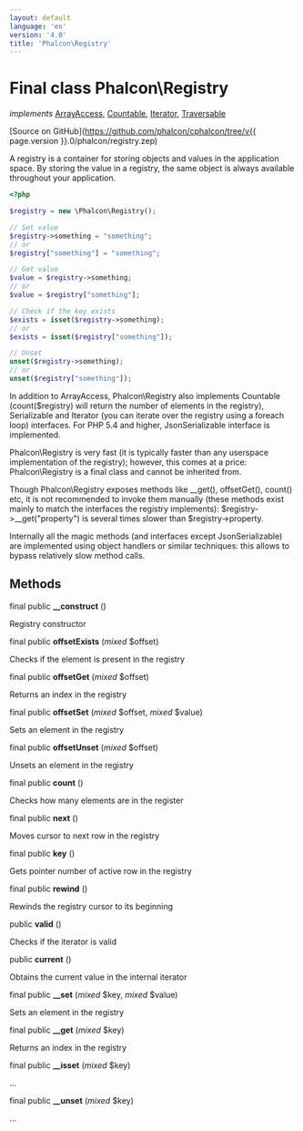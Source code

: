 ```yaml
---
layout: default
language: 'en'
version: '4.0'
title: 'Phalcon\Registry'
---
```

# Final class **Phalcon\Registry**

*implements* [ArrayAccess](https://php.net/manual/en/class.arrayaccess.php), [Countable](https://php.net/manual/en/class.countable.php), [Iterator](https://php.net/manual/en/class.iterator.php), [Traversable](https://php.net/manual/en/class.traversable.php)

[Source on GitHub](https://github.com/phalcon/cphalcon/tree/v{{ page.version }}.0/phalcon/registry.zep)

A registry is a container for storing objects and values in the application space.
By storing the value in a registry, the same object is always available throughout
your application.

```php
<?php

$registry = new \Phalcon\Registry();

// Set value
$registry->something = "something";
// or
$registry["something"] = "something";

// Get value
$value = $registry->something;
// or
$value = $registry["something"];

// Check if the key exists
$exists = isset($registry->something);
// or
$exists = isset($registry["something"]);

// Unset
unset($registry->something);
// or
unset($registry["something"]);

```

In addition to ArrayAccess, Phalcon\Registry also implements Countable
(count($registry) will return the number of elements in the registry),
Serializable and Iterator (you can iterate over the registry
using a foreach loop) interfaces. For PHP 5.4 and higher, JsonSerializable
interface is implemented.

Phalcon\Registry is very fast (it is typically faster than any userspace
implementation of the registry); however, this comes at a price:
Phalcon\Registry is a final class and cannot be inherited from.

Though Phalcon\Registry exposes methods like __get(), offsetGet(), count() etc,
it is not recommended to invoke them manually (these methods exist mainly to
match the interfaces the registry implements): $registry->__get("property")
is several times slower than $registry->property.

Internally all the magic methods (and interfaces except JsonSerializable)
are implemented using object handlers or similar techniques: this allows
to bypass relatively slow method calls.


## Methods
final public  **__construct** ()

Registry constructor



final public  **offsetExists** (*mixed* $offset)

Checks if the element is present in the registry



final public  **offsetGet** (*mixed* $offset)

Returns an index in the registry



final public  **offsetSet** (*mixed* $offset, *mixed* $value)

Sets an element in the registry



final public  **offsetUnset** (*mixed* $offset)

Unsets an element in the registry



final public  **count** ()

Checks how many elements are in the register



final public  **next** ()

Moves cursor to next row in the registry



final public  **key** ()

Gets pointer number of active row in the registry



final public  **rewind** ()

Rewinds the registry cursor to its beginning



public  **valid** ()

Checks if the iterator is valid



public  **current** ()

Obtains the current value in the internal iterator



final public  **__set** (*mixed* $key, *mixed* $value)

Sets an element in the registry



final public  **__get** (*mixed* $key)

Returns an index in the registry



final public  **__isset** (*mixed* $key)

...


final public  **__unset** (*mixed* $key)

...


